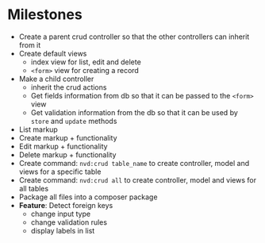 # Milestones

- Create a parent crud controller so that the other controllers can inherit from it
- Create default views
    - index view for list, edit and delete
    - `<form>` view for creating a record
- Make a child controller
    - inherit the crud actions
    - Get fields information from db so that it can be passed to the `<form>` view
    - Get validation information from the db so that it can be used by `store` and `update` methods
- List markup
- Create markup + functionality
- Edit markup + functionality
- Delete markup + functionality
- Create command: `nvd:crud table_name` to create controller, model and views for a specific table
- Create command: `nvd:crud all` to create controller, model and views for all tables
- Package all files into a composer package
- **Feature**: Detect foreign keys
    - change input type
    - change validation rules
    - display labels in list